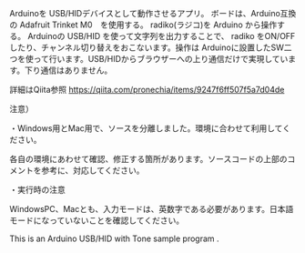 Arduinoを USB/HIDデバイスとして動作させるアプリ。 ボードは、Arduino互換の Adafruit Trinket M0　を使用する。 radiko(ラジコ)を Arduino から操作する。
Arduinoの USB/HID を使って文字列を出力することで、 radiko をON/OFFしたり、チャンネル切り替えをおこないます。操作は Arduinoに設置したSW二つを使って行います。USB/HIDからブラウザーへの上り通信だけで実現しています。下り通信はありません。

詳細はQiita参照 https://qiita.com/pronechia/items/9247f6ff507f5a7d04de

注意）

・Windows用とMac用で、ソースを分離しました。環境に合わせて利用してください。

各自の環境にあわせて確認、修正する箇所があります。ソースコードの上部のコメントを参考に、対応してください。

・実行時の注意

WindowsPC、Macとも、入力モードは、英数字である必要があります。日本語モードになっていないことを確認してください。

This is an Arduino USB/HID with Tone sample program .
